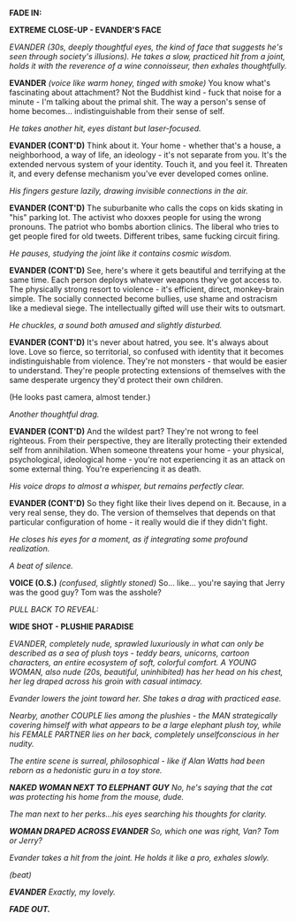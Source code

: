 


**FADE IN:**

**EXTREME CLOSE-UP - EVANDER'S FACE**

_EVANDER (30s, deeply thoughtful eyes, the kind of face that suggests he's seen through society's illusions). He takes a slow, practiced hit from a joint, holds it with the reverence of a wine connoisseur, then exhales thoughtfully._

**EVANDER** _(voice like warm honey, tinged with smoke)_ You know what's fascinating about attachment? Not the Buddhist kind - fuck that noise for a minute - I'm talking about the primal shit. The way a person's sense of home becomes... indistinguishable from their sense of self.

_He takes another hit, eyes distant but laser-focused._

**EVANDER (CONT'D)** Think about it. Your home - whether that's a house, a neighborhood, a way of life, an ideology - it's not separate from you. It's the extended nervous system of your identity. Touch it, and you feel it. Threaten it, and every defense mechanism you've ever developed comes online.

_His fingers gesture lazily, drawing invisible connections in the air._

**EVANDER (CONT'D)** The suburbanite who calls the cops on kids skating in "his" parking lot. The activist who doxxes people for using the wrong pronouns. The patriot who bombs abortion clinics. The liberal who tries to get people fired for old tweets. Different tribes, same fucking circuit firing.

_He pauses, studying the joint like it contains cosmic wisdom._

**EVANDER (CONT'D)** See, here's where it gets beautiful and terrifying at the same time. Each person deploys whatever weapons they've got access to. The physically strong resort to violence - it's efficient, direct, monkey-brain simple. The socially connected become bullies, use shame and ostracism like a medieval siege. The intellectually gifted will use their wits to outsmart.

_He chuckles, a sound both amused and slightly disturbed._

**EVANDER (CONT'D)** It's never about hatred, you see. It's always about love. Love so fierce, so territorial, so confused with identity that it becomes indistinguishable from violence. They're not monsters - that would be easier to understand. They're people protecting extensions of themselves with the same desperate urgency they'd protect their own children.

(He looks past camera, almost tender.)

_Another thoughtful drag._

**EVANDER (CONT'D)** And the wildest part? They're not wrong to feel righteous. From their perspective, they are literally protecting their extended self from annihilation. When someone threatens your home - your physical, psychological, ideological home - you're not experiencing it as an attack on some external thing. You're experiencing it as death.

_His voice drops to almost a whisper, but remains perfectly clear._

**EVANDER (CONT'D)** So they fight like their lives depend on it. Because, in a very real sense, they do. The version of themselves that depends on that particular configuration of home - it really would die if they didn't fight.

_He closes his eyes for a moment, as if integrating some profound realization._

_A beat of silence._

**VOICE (O.S.)** _(confused, slightly stoned)_ So... like... you're saying that Jerry was the good guy? Tom was the asshole?

_PULL BACK TO REVEAL:_

**WIDE SHOT - PLUSHIE PARADISE**

_EVANDER, completely nude, sprawled luxuriously in what can only be described as a sea of plush toys - teddy bears, unicorns, cartoon characters, an entire ecosystem of soft, colorful comfort. A YOUNG WOMAN, also nude (20s, beautiful, uninhibited) has her head on his chest, her leg draped across his groin with casual intimacy._

_Evander lowers the joint toward her. She takes a drag with practiced ease._

_Nearby, another COUPLE lies among the plushies - the MAN strategically covering himself with what appears to be a large elephant plush toy, while his FEMALE PARTNER lies on her back, completely unselfconscious in her nudity._

_The entire scene is surreal, philosophical - like if Alan Watts had been reborn as a hedonistic guru in a toy store._

**_NAKED WOMAN NEXT TO ELEPHANT GUY_** _No, he's saying that the cat was protecting his home from the mouse, dude._

_The man next to her perks…his eyes searching his thoughts for clarity._

**_WOMAN DRAPED ACROSS EVANDER_** _So, which one was right, Van? Tom or Jerry?_

_Evander takes a hit from the joint. He holds it like a pro, exhales slowly._

_(beat)_

**_EVANDER_** _Exactly, my lovely._

**_FADE OUT._**